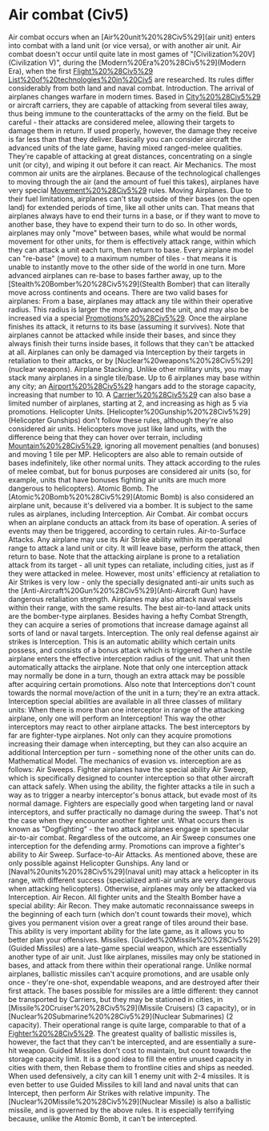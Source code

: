 # Air combat (Civ5)

Air combat occurs when an [Air%20unit%20%28Civ5%29](air unit) enters into combat with a land unit (or vice versa), or with another air unit. Air combat doesn't occur until quite late in most games of "[Civilization%20V](Civilization V)", during the [Modern%20Era%20%28Civ5%29](Modern Era), when the first [Flight%20%28Civ5%29](Flight) [List%20of%20technologies%20in%20Civ5](technologies) are researched. Its rules differ considerably from both land and naval combat.
Introduction.
The arrival of airplanes changes warfare in modern times. Based in [City%20%28Civ5%29](cities) or aircraft carriers, they are capable of attacking from several tiles away, thus being immune to the counterattacks of the army on the field. But be careful - their attacks are considered melee, allowing their targets to damage them in return. If used properly, however, the damage they receive is far less than that they deliver. Basically you can consider aircraft the advanced units of the late game, having mixed ranged-melee qualities. They're capable of attacking at great distances, concentrating on a single unit (or city), and wiping it out before it can react.
Air Mechanics.
The most common air units are the airplanes. Because of the technological challenges to moving through the air (and the amount of fuel this takes), airplanes have very special [Movement%20%28Civ5%29](movement) rules.
Moving Airplanes.
Due to their fuel limitations, airplanes can't stay outside of their bases (on the open land) for extended periods of time, like all other units can. That means that airplanes always have to end their turns in a base, or if they want to move to another base, they have to expend their turn to do so. In other words, airplanes may only "move" between bases, while what would be normal movement for other units, for them is effectively attack range, within which they can attack a unit each turn, then return to base. Every airplane model can "re-base" (move) to a maximum number of tiles - that means it is unable to instantly move to the other side of the world in one turn. More advanced airplanes can re-base to bases farther away, up to the [Stealth%20Bomber%20%28Civ5%29](Stealth Bomber) that can literally move across continents and oceans.
There are two valid bases for airplanes:
From a base, airplanes may attack any tile within their operative radius. This radius is larger the more advanced the unit, and may also be increased via a special [Promotions%20%28Civ5%29](promotion). Once the airplane finishes its attack, it returns to its base (assuming it survives).
Note that airplanes cannot be attacked while inside their bases, and since they always finish their turns inside bases, it follows that they can't be attacked at all. Airplanes can only be damaged via Interception by their targets in retaliation to their attacks, or by [Nuclear%20weapons%20%28Civ5%29](nuclear weapons).
Airplane Stacking.
Unlike other military units, you may stack many airplanes in a single tile/base. Up to 6 airplanes may base within any city; an [Airport%20%28Civ5%29](Airport's) hangars add to the storage capacity, increasing that number to 10.
A [Carrier%20%28Civ5%29](Carrier) can also base a limited number of airplanes, starting at 2, and increasing as high as 5 via promotions.
Helicopter Units.
[Helicopter%20Gunship%20%28Civ5%29](Helicopter Gunships) don't follow these rules, although they're also considered air units. Helicopters move just like land units, with the difference being that they can hover over terrain, including [Mountain%20%28Civ5%29](mountains), ignoring all movement penalties (and bonuses) and moving 1 tile per MP. Helicopters are also able to remain outside of bases indefinitely, like other normal units. They attack according to the rules of melee combat, but for bonus purposes are considered air units (so, for example, units that have bonuses fighting air units are much more dangerous to helicopters).
Atomic Bomb.
The [Atomic%20Bomb%20%28Civ5%29](Atomic Bomb) is also considered an airplane unit, because it's delivered via a bomber. It is subject to the same rules as airplanes, including Interception.
Air Combat.
Air combat occurs when an airplane conducts an attack from its base of operation. A series of events may then be triggered, according to certain rules.
Air-to-Surface Attacks.
Any airplane may use its Air Strike ability within its operational range to attack a land unit or city. It will leave base, perform the attack, then return to base. Note that the attacking airplane is prone to a retaliation attack from its target - all unit types can retaliate, including cities, just as if they were attacked in melee. However, most units' efficiency at retaliation to Air Strikes is very low - only the specially designated anti-air units such as the [Anti-Aircraft%20Gun%20%28Civ5%29](Anti-Aircraft Gun) have dangerous retaliation strength.
Airplanes may also attack naval vessels within their range, with the same results.
The best air-to-land attack units are the bomber-type airplanes. Besides having a hefty Combat Strength, they can acquire a series of promotions that increase damage against all sorts of land or naval targets.
Interception.
The only real defense against air strikes is Interception. This is an automatic ability which certain units possess, and consists of a bonus attack which is triggered when a hostile airplane enters the effective interception radius of the unit. That unit then automatically attacks the airplane. Note that only one interception attack may normally be done in a turn, though an extra attack may be possible after acquiring certain promotions. Also note that Interceptions don't count towards the normal move/action of the unit in a turn; they're an extra attack.
Interception special abilities are available in all three classes of military units:
When there is more than one interceptor in range of the attacking airplane, only one will perform an Interception! This way the other interceptors may react to other airplane attacks.
The best interceptors by far are fighter-type airplanes. Not only can they acquire promotions increasing their damage when intercepting, but they can also acquire an additional Interception per turn - something none of the other units can do.
Mathematical Model.
The mechanics of evasion vs. interception are as follows:
Air Sweeps.
Fighter airplanes have the special ability Air Sweep, which is specifically designed to counter interception so that other aircraft can attack safely. When using the ability, the fighter attacks a tile in such a way as to trigger a nearby interceptor's bonus attack, but evade most of its normal damage. Fighters are especially good when targeting land or naval interceptors, and suffer practically no damage during the sweep. That's not the case when they encounter another fighter unit. What occurs then is known as "Dogfighting" - the two attack airplanes engage in spectacular air-to-air combat. Regardless of the outcome, an Air Sweep consumes one interception for the defending army.
Promotions can improve a fighter's ability to Air Sweep.
Surface-to-Air Attacks.
As mentioned above, these are only possible against Helicopter Gunships. Any land or [Naval%20units%20%28Civ5%29](naval unit) may attack a helicopter in its range, with different success (specialized anti-air units are very dangerous when attacking helicopters). Otherwise, airplanes may only be attacked via Interception.
Air Recon.
All fighter units and the Stealth Bomber have a special ability: Air Recon. They make automatic reconnaissance sweeps in the beginning of each turn (which don't count towards their move), which gives you permanent vision over a great range of tiles around their base. This ability is very important ability for the late game, as it allows you to better plan your offensives.
Missiles.
[Guided%20Missile%20%28Civ5%29](Guided Missiles) are a late-game special weapon, which are essentially another type of air unit. Just like airplanes, missiles may only be stationed in bases, and attack from there within their operational range. Unlike normal airplanes, ballistic missiles can't acquire promotions, and are usable only once - they're one-shot, expendable weapons, and are destroyed after their first attack.
The bases possible for missiles are a little different: they cannot be transported by Carriers, but they may be stationed in cities, in [Missile%20Cruiser%20%28Civ5%29](Missile Cruisers) (3 capacity), or in [Nuclear%20Submarine%20%28Civ5%29](Nuclear Submarines) (2 capacity).
Their operational range is quite large, comparable to that of a [Fighter%20%28Civ5%29](Fighter). The greatest quality of ballistic missiles is, however, the fact that they can't be intercepted, and are essentially a sure-hit weapon.
Guided Missiles don't cost to maintain, but count towards the storage capacity limit. It is a good idea to fill the entire unused capacity in cities with them, then Rebase them to frontline cities and ships as needed. When used defensively, a city can kill 1 enemy unit with 2-4 missiles. It is even better to use Guided Missiles to kill land and naval units that can Intercept, then perform Air Strikes with relative impunity.
The [Nuclear%20Missile%20%28Civ5%29](Nuclear Missile) is also a ballistic missile, and is governed by the above rules. It is especially terrifying because, unlike the Atomic Bomb, it can't be intercepted.